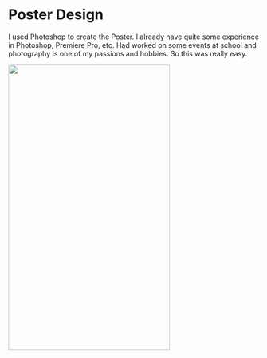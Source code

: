 # Poster Design

I used Photoshop to create the Poster. I already have quite some experience in Photoshop, Premiere Pro, etc. Had worked on some events at school and photography is one of my passions and hobbies. So this was really easy.

<img src="Poster.jpg" width="324" height="574">
